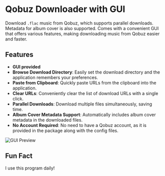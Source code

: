 # Qobuz Downloader with GUI

Download `.flac` music from Qobuz, which supports parallel downloads. Metadata for album cover is also supported. Comes with a convenient GUI that offers various features, making downloading music from Qobuz easier and faster.

## Features

- **GUI provided**
- **Browse Download Directory**: Easily set the download directory and the application remembers your preferences.
- **Paste from Clipboard**: Quickly paste URLs from the clipboard into the application.
- **Clear URLs**: Conveniently clear the list of download URLs with a single click.
- **Parallel Downloads**: Download multiple files simultaneously, saving time.
- **Album Cover Metadata Support**: Automatically includes album cover metadata in the downloaded files.
- **No Account Required**: No need to have a Qobuz account, as it is provided in the package along with the config files.

![GUI Preview](https://user-images.githubusercontent.com/67509348/236596246-62a7cbd9-faad-4153-8f87-dc5b2a79a0c4.png)


## Fun Fact


I use this program daily!
